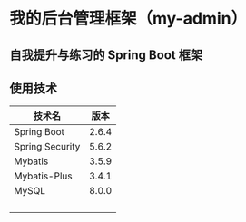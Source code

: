 # 我的后台管理框架（my-admin）

## **自我提升与练习的 Spring Boot 框架**

## 使用技术

| 技术名          | 版本  |
| --------------- | ----- |
| Spring Boot     | 2.6.4 |
| Spring Security | 5.6.2 |
| Mybatis         | 3.5.9 |
| Mybatis-Plus    | 3.4.1 |
| MySQL           | 8.0.0 |
|                 |       |
|                 |       |
|                 |       |
|                 |       |

